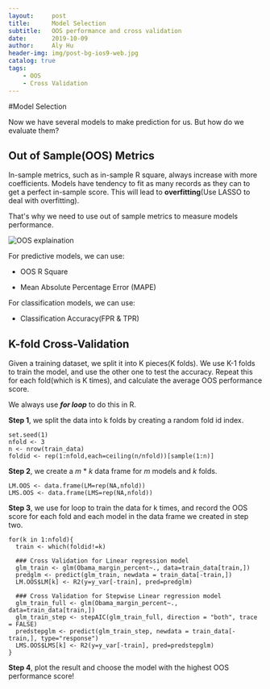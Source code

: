 ```yaml
---
layout:     post
title:      Model Selection
subtitle:   OOS performance and cross validation
date:       2019-10-09
author:     Aly Hu
header-img: img/post-bg-ios9-web.jpg
catalog: true
tags:
    - OOS
    - Cross Validation
---
```



#Model Selection

Now we have several models to make prediction for us. But how do we evaluate them? 


## Out of Sample(OOS) Metrics

In-sample metrics, such as in-sample R square, always increase with more coefficients. Models have tendency to fit as many records as they can to get a perfect in-sample score. This will lead to **overfitting**(Use LASSO to deal with overfitting). 

That's why we need to use out of sample metrics to measure models performance. 

![OOS explaination](https://tva1.sinaimg.cn/large/006y8mN6ly1g7swgskevgj30ht06bjs5.jpg)

For predictive models, we can use:

* OOS R Square

* Mean Absolute Percentage Error (MAPE)

For classification models, we can use:

* Classification Accuracy(FPR & TPR)

## K-fold Cross-Validation

Given a training dataset, we split it into K pieces(K folds). We use K-1 folds to train the model, and use the other one to test the accuracy. Repeat this for each fold(which is K times), and calculate the average OOS performance score.

We always use ***for loop*** to do this in R.

**Step 1**, we split the data into k folds by creating a random fold id index.

```
set.seed(1)
nfold <- 3
n <- nrow(train_data)
foldid <- rep(1:nfold,each=ceiling(n/nfold))[sample(1:n)]
```
**Step 2**, we create a *m* * *k* data frame for *m* models and *k* folds.

```
LM.OOS <- data.frame(LM=rep(NA,nfold)) 
LMS.OOS <- data.frame(LMS=rep(NA,nfold))
```

**Step 3**, we use for loop to train the data for k times, and record the OOS score for each fold and each model in the data frame we created in step two.

```
for(k in 1:nfold){ 
  train <- which(foldid!=k)
  
  ### Cross Validation for Linear regression model
  glm_train <- glm(Obama_margin_percent~., data=train_data[train,])
  predglm <- predict(glm_train, newdata = train_data[-train,])
  LM.OOS$LM[k] <- R2(y=y_var[-train], pred=predglm)
  
  ### Cross Validation for Stepwise Linear regression model
  glm_train_full <- glm(Obama_margin_percent~., data=train_data[train,])
  glm_train_step <- stepAIC(glm_train_full, direction = "both", trace = FALSE)
  predstepglm <- predict(glm_train_step, newdata = train_data[-train,], type="response")
  LMS.OOS$LMS[k] <- R2(y=y_var[-train], pred=predstepglm)
}
```

**Step 4**, plot the result and choose the model with the highest OOS performance score!



